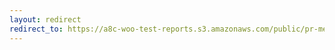 ```yaml
---
layout: redirect
redirect_to: https://a8c-woo-test-reports.s3.amazonaws.com/public/pr-merge/39477/e2e/index.html
---
```

